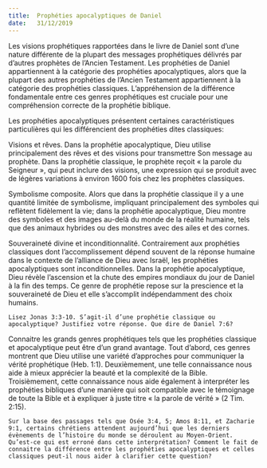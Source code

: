 ```yaml
---
title:  Prophéties apocalyptiques de Daniel
date:   31/12/2019
---
```


Les visions prophétiques rapportées dans le livre de Daniel sont d’une nature différente de la plupart des messages prophétiques délivrés par d’autres prophètes de l’Ancien Testament. Les prophéties de Daniel appartiennent à la catégorie des prophéties apocalyptiques, alors que la plupart des autres prophéties de l’Ancien Testament appartiennent à la catégorie des prophéties classiques. L’appréhension de la différence fondamentale entre ces genres prophétiques est cruciale pour une compréhension correcte de la prophétie biblique.

Les prophéties apocalyptiques présentent certaines caractéristiques particulières qui les différencient des prophéties dites classiques:

Visions et rêves. Dans la prophétie apocalyptique, Dieu utilise principalement des rêves et des visions pour transmettre Son message au prophète. Dans la prophétie classique, le prophète reçoit « la parole du Seigneur », qui peut inclure des visions, une expression qui se produit avec de légères variations à environ 1600 fois chez les prophètes classiques.

Symbolisme composite. Alors que dans la prophétie classique il y a une quantité limitée de symbolisme, impliquant principalement des symboles qui reflètent fidèlement la vie; dans la prophétie apocalyptique, Dieu montre des symboles et des images au-delà du monde de la réalité humaine, tels que des animaux hybrides ou des monstres avec des ailes et des cornes.

Souveraineté divine et inconditionnalité. Contrairement aux prophéties classiques dont l’accomplissement dépend souvent de la réponse humaine dans le contexte de l’alliance de Dieu avec Israël, les prophéties apocalyptiques sont inconditionnelles. Dans la prophétie apocalyptique, Dieu révèle l’ascension et la chute des empires mondiaux du jour de Daniel à la fin des temps. Ce genre de prophétie repose sur la prescience et la souveraineté de Dieu et elle s’accomplit indépendamment des choix humains.

`Lisez Jonas 3:3-10. S’agit-il d’une prophétie classique ou apocalyptique? Justifiez votre réponse. Que dire de Daniel 7:6?`

Connaitre les grands genres prophétiques tels que les prophéties classique et apocalyptique peut être d’un grand avantage. Tout d’abord, ces genres montrent que Dieu utilise une variété d’approches pour communiquer la vérité prophétique (Heb. 1:1). Deuxièmement, une telle connaissance nous aide à mieux apprécier la beauté et la complexité de la Bible. Troisièmement, cette connaissance nous aide également à interpréter les prophéties bibliques d’une manière qui soit compatible avec le témoignage de toute la Bible et à expliquer à juste titre « la parole de vérité » (2 Tim. 2:15).

`Sur la base des passages tels que Osée 3:4, 5; Amos 8:11, et Zacharie 9:1, certains chrétiens attendent aujourd’hui que les derniers évènements de l’histoire du monde se déroulent au Moyen-Orient. Qu’est-ce qui est erroné dans cette interprétation? Comment le fait de connaitre la différence entre les prophéties apocalyptiques et celles classiques peut-il nous aider à clarifier cette question?`